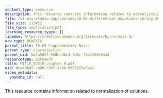 ```yaml
---
content_type: resource
description: This resource contains information related to normalization of solutions.
file: /ol-ocw-studio-app/courses/18-03-differential-equations-spring-2010/0ce49045c986c00712bb6567259a5a41_MIT18_03S10_chapter_9.pdf
file_size: 113452
file_type: application/pdf
learning_resource_types: []
license: https://creativecommons.org/licenses/by-nc-sa/4.0/
ocw_type: OCWFile
parent_title: 18.03 Supplementary Notes
parent_type: CourseSection
parent_uid: bbfa562f-508b-d8c3-7b5c-f9bf255d94d4
resourcetype: Document
title: MIT18_03S10_chapter_9.pdf
uid: 0ce49045-c986-c007-12bb-6567259a5a41
video_metadata:
  youtube_id: null
---
```

This resource contains information related to normalization of solutions.